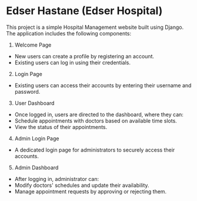 # Edser Hastane (Edser Hospital)
This project is a simple Hospital Management website built using Django. The application includes the following components:

1. Welcome Page
   
  - New users can create a profile by registering an account.
  - Existing users can log in using their credentials.
2. Login Page

  - Existing users can access their accounts by entering their username and password.
3. User Dashboard

  - Once logged in, users are directed to the dashboard, where they can:
  - Schedule appointments with doctors based on available time slots.
  - View the status of their appointments.
4. Admin Login Page

  - A dedicated login page for administrators to securely access their accounts.
5. Admin Dashboard

  - After logging in, administrator can:
  - Modify doctors' schedules and update their availability.
  - Manage appointment requests by approving or rejecting them.
